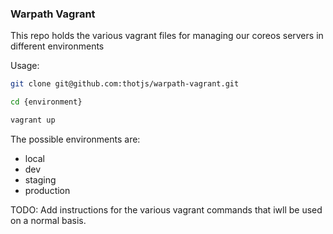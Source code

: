 ### Warpath Vagrant

This repo holds the various vagrant files for managing our coreos servers in different environments

Usage:

``` bash
git clone git@github.com:thotjs/warpath-vagrant.git

cd {environment}

vagrant up
```

The possible environments are:
* local
* dev
* staging
* production

TODO: Add instructions for the various vagrant commands that iwll be used on a normal basis.